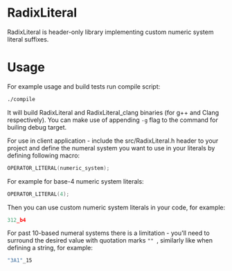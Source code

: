 # RadixLiteral
RadixLiteral is header-only library implementing custom numeric system literal suffixes.

# Usage
For example usage and build tests run compile script:
```bash
./compile
```
It will build RadixLiteral and RadixLiteral_clang binaries (for g++ and Clang respectively). You can make use of appending ``` -g ``` flag to the command for builing debug target.


For use in client application - include the src/RadixLiteral.h header to your project and define the numeral system you want to use in your literals by defining following macro:
```c
OPERATOR_LITERAL(numeric_system);
```

For example for base-4 numeric system literals:
```c
OPERATOR_LITERAL(4);
```

Then you can use custom numeric system literals in your code, for example:
```c
312_b4 
```

For past 10-based numeral systems there is a limitation - you'll need to surround the desired value with quotation marks ```"" ```, similarly like when defining a string, for example:
```c
"3A1"_15
```
